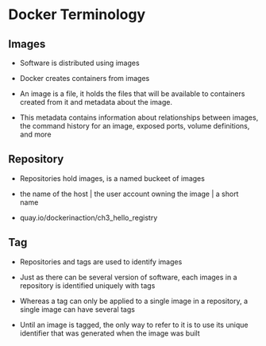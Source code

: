 # Docker Terminology

## Images

- Software is distributed using images

- Docker creates containers from images

- An image is a file, it holds the files that will be available to containers
  created from it and metadata about the image.

- This metadata contains information about relationships between images, the
  command history for an image, exposed ports, volume definitions, and more

## Repository

- Repositories hold images, is a named buckeet of images

- the name of the host | the user account owning the image | a short name
- quay.io/dockerinaction/ch3_hello_registry

## Tag

- Repositories and tags are used to identify images

- Just as there can be several version of software, each images in a repository
  is identified uniquely with tags

- Whereas a tag can only be applied to a single image in a repository, a single
  image can have several tags

- Until an image is tagged, the only way to refer to it is to use its unique
  identifier that was generated when the image was built
